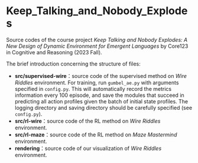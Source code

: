 # Keep_Talking_and_Nobody_Explodes
Source codes of the course project *Keep Talking and Nobody Explodes: A New Design of Dynamic Environment for Emergent Languages* by Core123 in Cognitive and Reasoning (2023 Fall).

The brief introduction concerning the structure of files:

- **src/supervised-wire**：source code of the supervised method on *Wire Riddles* environment. For training, run `gumbel_ae.py` with arguments specified in `config.py`. This will automatically record the metrics information every 100 episode, and save the modules that succeed in predicting all action profiles given the batch of initial state profiles. The logging directory and saving directory should be carefully specified (see `config.py`). 
- **src/rl-wire**：source code of the RL method on *Wire Riddles* environment.
- **src/rl-maze**：source code of the RL method on *Maze Mastermind* environment.
- **rendering**：source code of our visualization of *Wire Riddles* environment.

